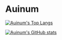 # Auinum

[![Auinum's Top Langs](https://github-readme-stats.vercel.app/api/top-langs/?username=Auinum&layout=compact)](https://github.com/anuraghazra/github-readme-stats)

[![Auinum's GitHub stats](https://github-readme-stats.vercel.app/api/?username=Auinum&count_private=true)](https://github.com/anuraghazra/github-readme-stats)
